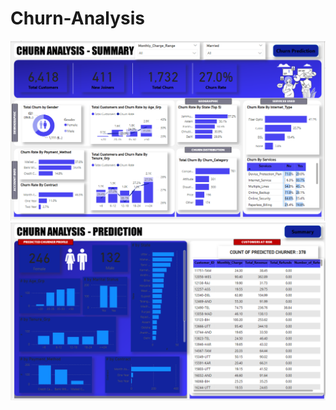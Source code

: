 # Churn-Analysis
![image alt](https://github.com/E22CSEU1553/Churn-Analysis/blob/5149d8178ef2939fdaafb1d9382d0f0c22e95653/Churn%20analysis%20summary.png)
![image alt](https://github.com/E22CSEU1553/Churn-Analysis/blob/0cf80f646568fd60a91cad4406e30aa99298d4b7/Churn%20Analysis%20Prediction.png)
